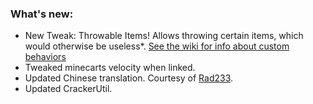 ### What's new:

* New Tweak: Throwable Items! Allows throwing certain items, which would otherwise be useless*. [See the wiki for info about custom behaviors](https://github.com/melontini/m-tweaks/wiki/4.Item-tweaks#throwable-items--050)
* Tweaked minecarts velocity when linked.
* Updated Chinese translation. Courtesy of [Rad233](https://github.com/Rad233).
* Updated CrackerUtil.